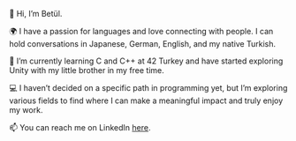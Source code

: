 👋 Hi, I’m Betül.

🌍 I have a passion for languages and love connecting with people. I can hold conversations in Japanese, German, English, and my native Turkish.

🌱 I’m currently learning C and C++ at 42 Turkey and have started exploring Unity with my little brother in my free time.

💻 I haven’t decided on a specific path in programming yet, but I’m exploring various fields to find where I can make a meaningful impact and truly enjoy my work.

📫 You can reach me on LinkedIn [here](https://www.linkedin.com/in/bet%C3%BCl-korkut-459990312?lipi=urn%3Ali%3Apage%3Ad_flagship3_profile_view_base_contact_details%3B4QvF89MGTBSJXYhV7UTWuA%3D%3D).

<!---
This is a midi comment i suppose.
---> 
